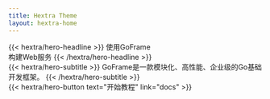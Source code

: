```yaml
---
title: Hextra Theme
layout: hextra-home
---
```


<div class="hx-mt-6 hx-mb-6">
{{< hextra/hero-headline >}}
  使用GoFrame&nbsp;<br class="sm:hx-block hx-hidden" />构建Web服务
{{< /hextra/hero-headline >}}
</div>

<div class="hx-mb-12">
{{< hextra/hero-subtitle >}}
GoFrame是一款模块化、高性能、企业级的Go基础开发框架。
{{< /hextra/hero-subtitle >}}
</div>

<div class="hx-mb-6">
{{< hextra/hero-button text="开始教程" link="docs" >}}
</div>
